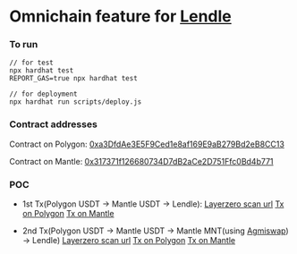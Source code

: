 # Omnichain feature for [Lendle](https://app.lendle.xyz/)

### To run

```shell
// for test
npx hardhat test
REPORT_GAS=true npx hardhat test

// for deployment
npx hardhat run scripts/deploy.js
```

### Contract addresses

Contract on Polygon: [0xa3DfdAe3E5F9Ced1e8af169E9aB279Bd2eB8CC13](https://polygonscan.com/address/0xa3DfdAe3E5F9Ced1e8af169E9aB279Bd2eB8CC13#writeContract)

Contract on Mantle: [0x317371f126680734D7dB2aCe2D751Ffc0Bd4b771](https://explorer.mantle.xyz/address/0x317371f126680734D7dB2aCe2D751Ffc0Bd4b771)

### POC

- 1st Tx(Polygon USDT -> Mantle USDT -> Lendle):
  [Layerzero scan url](https://layerzeroscan.com/tx/0xa030052e4876b745455f2ca38533b9f99c46b0eda529ff32b88e10c02ab13d3a)
  [Tx on Polygon](https://polygonscan.com/tx/0xa030052e4876b745455f2ca38533b9f99c46b0eda529ff32b88e10c02ab13d3a)
  [Tx on Mantle](https://explorer.mantle.xyz/tx/0xa82b441029236111ca822327f5d25e5ae8f058e9cefcd6363d5c7bf1ad89eae3)

- 2nd Tx(Polygon USDT -> Mantle USDT -> Mantle MNT(using [Agmiswap](https://agni.finance/swap)) -> Lendle)
  [Layerzero scan url](https://layerzeroscan.com/tx/0x5a4a40a5005bbcc98c6656e1b76023d9ee7a833cbd496b3f14d948fafffc1544)
  [Tx on Polygon](https://polygonscan.com/tx/0xa030052e4876b745455f2ca38533b9f99c46b0eda529ff32b88e10c02ab13d3a)
  [Tx on Mantle](https://explorer.mantle.xyz/tx/0x8413d833f9f6e339d681354374af0625625ebb211633631cbe2ccdaf214c1c7e)
